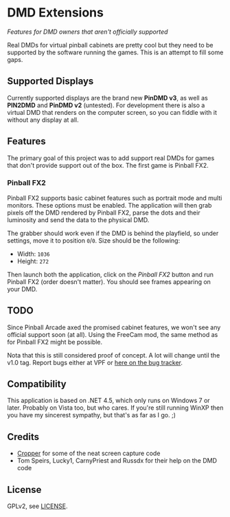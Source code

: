 # DMD Extensions

*Features for DMD owners that aren't officially supported*

Real DMDs for virtual pinball cabinets are pretty cool but they need to be
supported by the software running the games. This is an attempt to fill some
gaps.

## Supported Displays

Currently supported displays are the brand new **PinDMD v3**, as well as 
**PIN2DMD** and **PinDMD v2** (untested). 
For development there is also a virtual DMD that renders on the computer
screen, so you can fiddle with it without any display at all.

## Features

The primary goal of this project was to add support real DMDs for games that
don't provide support out of the box. The first game is Pinball FX2.


### Pinball FX2

Pinball FX2 supports basic cabinet features such as portrait mode and multi
monitors. These options must be enabled. The application will then grab pixels
off the DMD rendered by Pinball FX2, parse the dots and their luminosity and
send the data to the physical DMD.

The grabber should work even if the DMD is behind the playfield, so under
settings, move it to position `0`/`0`. Size should be the following:

- Width: `1036`
- Height: `272`

Then launch both the application, click on the *Pinball FX2* button and run 
Pinball FX2 (order doesn't matter). You should see frames appearing on your 
DMD.

## TODO

Since Pinball Arcade axed the promised cabinet features, we won't see any
official support soon (at all). Using the FreeCam mod, the same method as
for Pinball FX2 might be possible.

Nota that this is still considered proof of concept. A lot will change until 
the v1.0 tag. Report bugs either at VPF or [here on the bug tracker](https://github.com/freezy/dmd-extensions/issues).

## Compatibility

This application is based on .NET 4.5, which only runs on Windows 7 or later.
Probably on Vista too, but who cares. If you're still running WinXP then you
have my sincerest sympathy, but that's as far as I go. ;)

## Credits

- [Cropper](http://cropper.codeplex.com/) for some of the neat screen capture 
  code
- Tom Speirs, Lucky1, CarnyPriest and Russdx for their help on the DMD code

## License

GPLv2, see [LICENSE](LICENSE).
